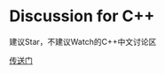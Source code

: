 # Discussion for C++
建议Star，不建议Watch的C++中文讨论区



[传送门](https://github.com/ReadingLab/Discussion-for-Cpp/issues)
